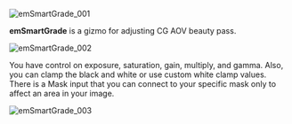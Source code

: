 ![emSmartGrade_001](https://github.com/user-attachments/assets/c8d7c172-3d07-4a7f-98ec-9ab166102205)

**emSmartGrade** is a gizmo for adjusting CG AOV beauty pass.

![emSmartGrade_002](https://github.com/user-attachments/assets/87d2f135-f000-4d08-ac81-fd170443a384)

You have control on exposure, saturation, gain, multiply, and gamma. Also, you can clamp the black and white or use custom white clamp values. There is a Mask input that you can connect to your specific mask only to affect an area in your image.

![emSmartGrade_003](https://github.com/user-attachments/assets/6da99e67-b36f-47bd-b42f-345e96d061aa)
